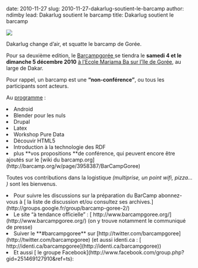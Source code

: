 date: 2010-11-27
slug: 2010-11-27-dakarlug-soutient-le-barcamp
author: ndimby
lead: Dakarlug soutient le barcamp
title: Dakarlug soutient le barcamp


[![](/media/barcamp/barcamp212x150.jpg)](/media/barcamp/barcamp.jpg)

    

Dakarlug change d&#8217;air, et squatte le barcamp de&nbsp;Gorée.

Pour sa deuxième edition, le [ Barcampgorée ](http://barcampgoree.org) se tiendra le **samedi 4 et le dimanche 5 décembre 2010** [ à l’Ecole Mariama Ba sur l’Ile de Gorée](http://maps.google.sn/maps?f=q&amp;source=s_q&amp;hl=fr&amp;geocode=&amp;q=Mariama+BA,+%C3%AEle+de+Gor%C3%A9e&amp;sll=14.665935,-17.397226&amp;sspn=0.00205,0.002288&amp;ie=UTF8&amp;hq=Maison+d&apos;education+Mariama+BA&amp;hnear=Maison+d&apos;education+Mariama+BA,+Rue+de+Malavois,+Ile+de+Goree,+Dakar,+Gu%C3%A9diawaye,+Dakar&amp;ll=14.665891,-17.397309&amp;spn=0.00205,0.002288&amp;t=h&amp;z=19&amp;iwloc=A), au large de&nbsp;Dakar.

Pour rappel, un barcamp est une **&#8220;non-conférence&#8221;**, ou tous les participants sont acteurs.

Au [programme](http://barcampgoree.org/programme/) :
<li>Android</li>
<li> Blender pour les&nbsp;nuls</li>
<li> Drupal </li>
<li> Latex</li>
<li> Workshop Pure&nbsp;Data</li>
<li> Découvir&nbsp;<span class="caps">HTML5</span></li>
<li> Introduction à la technologie des&nbsp;<span class="caps">RDF</span></li>
<li>plus **vos propositions **de conférence, qui peuvent encore être ajoutés sur le [wiki du&nbsp;barcamp.org](http://barcamp.org/w/page/3958387/BarCampGoree) </li>

Toutes vos contributions dans la logistique _(multiprise, un point wifi, pizza&#8230; )_ sont les&nbsp;bienvenus.

<li> Pour suivre les discussions sur la préparation du BarCamp abonnez-vous à [ la liste de discussion et/ou consultez ses archives.](http://groups.google.fr/group/barcamp-goree-2/)
</li><li> Le site &#8220;à tendance officielle&#8221; : [ http://www.barcampgoree.org/](http://www.barcampgoree.org/) (on y trouve notamment le communiqué de&nbsp;presse)</li>
<li>Suiver le **#barcampgoree** sur [http://twitter.com/barcampgoree](http://twitter.com/barcampgoree)
 (et aussi identi.ca : [ http://identi.ca/barcampgoree](http://identi.ca/barcampgoree))</li>
<li>Et aussi [ le groupe Facebook](http://www.facebook.com/group.php?gid=251469127910&amp;ref=ts): </li>

    